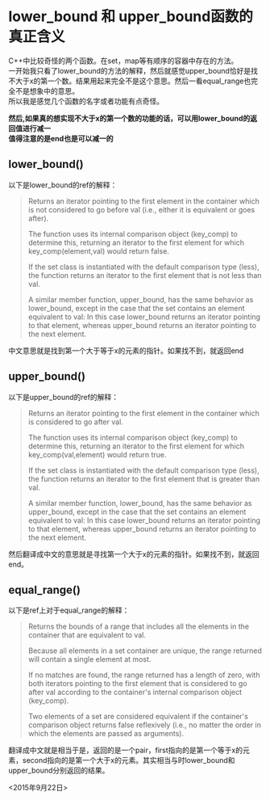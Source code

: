 # lower_bound 和 upper_bound函数的真正含义

C++中比较奇怪的两个函数。在set，map等有顺序的容器中存在的方法。  
一开始我只看了lower_bound的方法的解释，然后就感觉upper_bound恰好是找不大于x的第一个数。结果用起来完全不是这个意思。然后一看equal_range也完全不是想象中的意思。  
所以我是感觉几个函数的名字或者功能有点奇怪。

**然后,如果真的想实现不大于x的第一个数的功能的话，可以用lower_bound的返回值进行减一**  
**值得注意的是end也是可以减一的**

## lower_bound()
以下是lower_bound的ref的解释：
> Returns an iterator pointing to the first element in the container which is not considered to go before val (i.e., either it is equivalent or goes after).
> 
> The function uses its internal comparison object (key_comp) to determine this, returning an iterator to the first element for which key_comp(element,val) would return false.
> 
> If the set class is instantiated with the default comparison type (less), the function returns an iterator to the first element that is not less than val.
> 
> A similar member function, upper_bound, has the same behavior as lower_bound, except in the case that the set contains an element equivalent to val: In this case lower_bound returns an iterator pointing to that element, whereas upper_bound returns an iterator pointing to the next element.

中文意思就是找到第一个大于等于x的元素的指针。如果找不到，就返回end

## upper_bound()
以下是upper_bound的ref的解释：
> Returns an iterator pointing to the first element in the container which is considered to go after val.
> 
> The function uses its internal comparison object (key_comp) to determine this, returning an iterator to the first element for which key_comp(val,element) would return true.
> 
> If the set class is instantiated with the default comparison type (less), the function returns an iterator to the first element that is greater than val.
> 
> A similar member function, lower_bound, has the same behavior as upper_bound, except in the case that the set contains an element equivalent to val: In this case lower_bound returns an iterator pointing to that element, whereas upper_bound returns an iterator pointing to the next element.

然后翻译成中文的意思就是寻找第一个大于x的元素的指针。如果找不到，就返回end。

## equal_range()
以下是ref上对于equal_range的解释：
> Returns the bounds of a range that includes all the elements in the container that are equivalent to val.
> 
> Because all elements in a set container are unique, the range returned will contain a single element at most.
> 
> If no matches are found, the range returned has a length of zero, with both iterators pointing to the first element that is considered to go after val according to the container's internal comparison object (key_comp).
> 
> Two elements of a set are considered equivalent if the container's comparison object returns false reflexively (i.e., no matter the order in which the elements are passed as arguments).

翻译成中文就是相当于是，返回的是一个pair，first指向的是第一个等于x的元素，second指向的是第一个大于x的元素。其实相当与时lower_bound和upper_bound分别返回的结果。

<2015年9月22日>